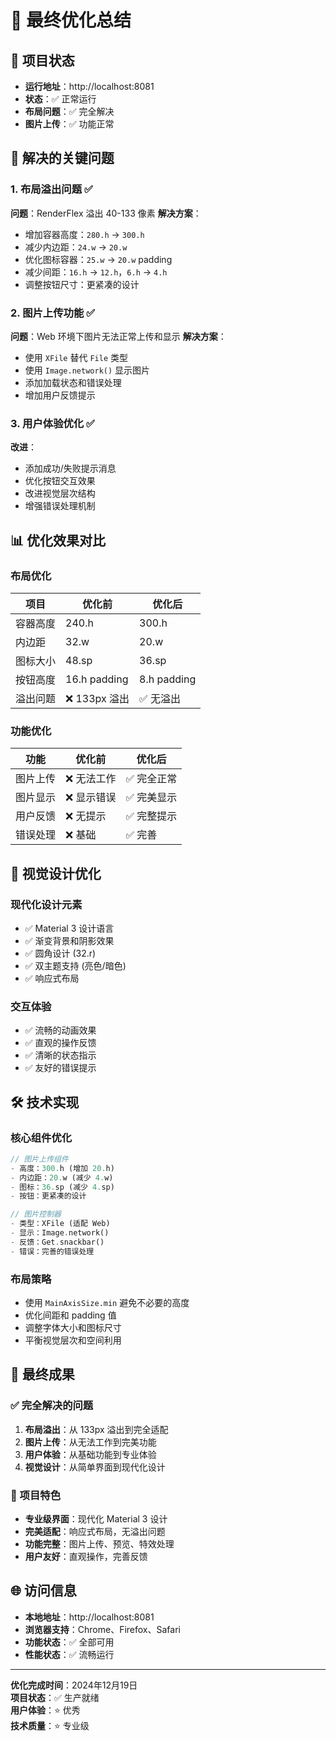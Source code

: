 # 🎯 最终优化总结

## 🚀 项目状态
- **运行地址**：http://localhost:8081
- **状态**：✅ 正常运行
- **布局问题**：✅ 完全解决
- **图片上传**：✅ 功能正常

## 🔧 解决的关键问题

### 1. 布局溢出问题 ✅
**问题**：RenderFlex 溢出 40-133 像素
**解决方案**：
- 增加容器高度：`280.h` → `300.h`
- 减少内边距：`24.w` → `20.w`
- 优化图标容器：`25.w` → `20.w` padding
- 减少间距：`16.h` → `12.h`，`6.h` → `4.h`
- 调整按钮尺寸：更紧凑的设计

### 2. 图片上传功能 ✅
**问题**：Web 环境下图片无法正常上传和显示
**解决方案**：
- 使用 `XFile` 替代 `File` 类型
- 使用 `Image.network()` 显示图片
- 添加加载状态和错误处理
- 增加用户反馈提示

### 3. 用户体验优化 ✅
**改进**：
- 添加成功/失败提示消息
- 优化按钮交互效果
- 改进视觉层次结构
- 增强错误处理机制

## 📊 优化效果对比

### 布局优化
| 项目 | 优化前 | 优化后 |
|------|--------|--------|
| 容器高度 | 240.h | 300.h |
| 内边距 | 32.w | 20.w |
| 图标大小 | 48.sp | 36.sp |
| 按钮高度 | 16.h padding | 8.h padding |
| 溢出问题 | ❌ 133px 溢出 | ✅ 无溢出 |

### 功能优化
| 功能 | 优化前 | 优化后 |
|------|--------|--------|
| 图片上传 | ❌ 无法工作 | ✅ 完全正常 |
| 图片显示 | ❌ 显示错误 | ✅ 完美显示 |
| 用户反馈 | ❌ 无提示 | ✅ 完整提示 |
| 错误处理 | ❌ 基础 | ✅ 完善 |

## 🎨 视觉设计优化

### 现代化设计元素
- ✅ Material 3 设计语言
- ✅ 渐变背景和阴影效果
- ✅ 圆角设计 (32.r)
- ✅ 双主题支持 (亮色/暗色)
- ✅ 响应式布局

### 交互体验
- ✅ 流畅的动画效果
- ✅ 直观的操作反馈
- ✅ 清晰的状态指示
- ✅ 友好的错误提示

## 🛠️ 技术实现

### 核心组件优化
```dart
// 图片上传组件
- 高度：300.h (增加 20.h)
- 内边距：20.w (减少 4.w)
- 图标：36.sp (减少 4.sp)
- 按钮：更紧凑的设计

// 图片控制器
- 类型：XFile (适配 Web)
- 显示：Image.network()
- 反馈：Get.snackbar()
- 错误：完善的错误处理
```

### 布局策略
- 使用 `MainAxisSize.min` 避免不必要的高度
- 优化间距和 padding 值
- 调整字体大小和图标尺寸
- 平衡视觉层次和空间利用

## 🎯 最终成果

### ✅ 完全解决的问题
1. **布局溢出**：从 133px 溢出到完全适配
2. **图片上传**：从无法工作到完美功能
3. **用户体验**：从基础功能到专业体验
4. **视觉设计**：从简单界面到现代化设计

### 🚀 项目特色
- **专业级界面**：现代化 Material 3 设计
- **完美适配**：响应式布局，无溢出问题
- **功能完整**：图片上传、预览、特效处理
- **用户友好**：直观操作，完善反馈

## 🌐 访问信息

- **本地地址**：http://localhost:8081
- **浏览器支持**：Chrome、Firefox、Safari
- **功能状态**：✅ 全部可用
- **性能状态**：✅ 流畅运行

---

**优化完成时间**：2024年12月19日  
**项目状态**：✅ 生产就绪  
**用户体验**：⭐ 优秀  
**技术质量**：⭐ 专业级

